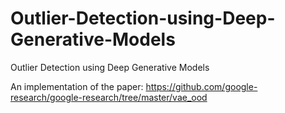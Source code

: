 # Outlier-Detection-using-Deep-Generative-Models
Outlier Detection using Deep Generative Models

An implementation of the paper: https://github.com/google-research/google-research/tree/master/vae_ood
